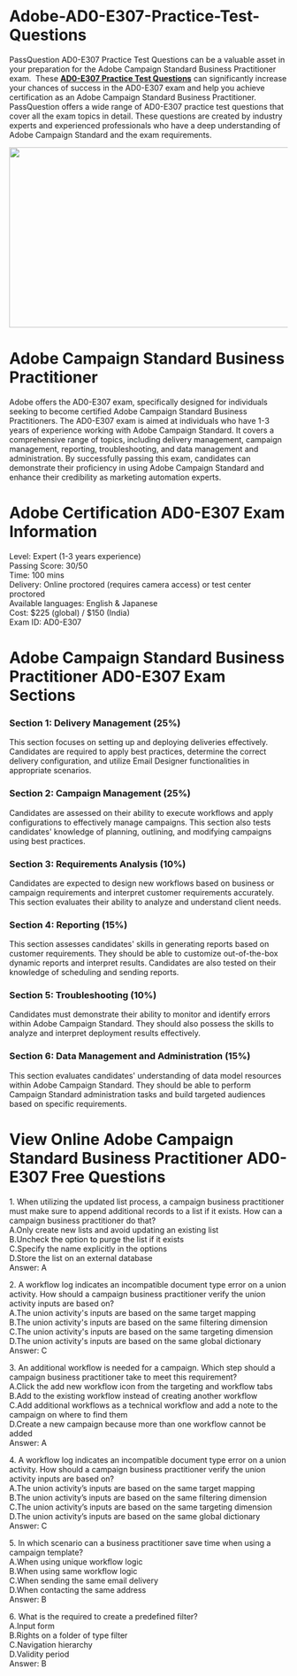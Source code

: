 # Adobe-AD0-E307-Practice-Test-Questions
<p>PassQuestion AD0-E307 Practice Test Questions can be a valuable asset in your preparation for the Adobe Campaign Standard Business Practitioner exam. &nbsp;These <strong><a href="https://www.passquestion.com/ad0-e307.html">AD0-E307 Practice Test Questions</a></strong> can significantly increase your chances of success in the AD0-E307 exam and help you achieve certification as an Adobe Campaign Standard Business Practitioner. PassQuestion offers a wide range of AD0-E307 practice test questions that cover all the exam topics in detail. These questions are created by industry experts and experienced professionals who have a deep understanding of Adobe Campaign Standard and the exam requirements.</p>

<p><img alt="" src="https://www.passquestion.com/uploads/pqcom/images/20230710/e6b59ea355cd2be8c5b953035274b397.png" style="height:326px; width:600px" /></p>

<h1>Adobe Campaign Standard Business Practitioner</h1>

<p>Adobe offers the AD0-E307 exam, specifically designed for individuals seeking to become certified Adobe Campaign Standard Business Practitioners. The AD0-E307 exam is aimed at individuals who have 1-3 years of experience working with Adobe Campaign Standard. It covers a comprehensive range of topics, including delivery management, campaign management, reporting, troubleshooting, and data management and administration. By successfully passing this exam, candidates can demonstrate their proficiency in using Adobe Campaign Standard and enhance their credibility as marketing automation experts.</p>

<h1>Adobe Certification AD0-E307 Exam Information</h1>

<p>Level: Expert (1-3 years experience)<br />
Passing Score: 30/50<br />
Time: 100 mins<br />
Delivery: Online proctored (requires camera access) or test center proctored<br />
Available languages: English &amp; Japanese<br />
Cost: $225 (global) / $150 (India)<br />
Exam ID: AD0-E307</p>

<h1>Adobe Campaign Standard Business Practitioner AD0-E307 Exam Sections</h1>

<h3>Section 1: Delivery Management (25%)</h3>

<p>This section focuses on setting up and deploying deliveries effectively. Candidates are required to apply best practices, determine the correct delivery configuration, and utilize Email Designer functionalities in appropriate scenarios.</p>

<h3>Section 2: Campaign Management (25%)</h3>

<p>Candidates are assessed on their ability to execute workflows and apply configurations to effectively manage campaigns. This section also tests candidates&#39; knowledge of planning, outlining, and modifying campaigns using best practices.</p>

<h3>Section 3: Requirements Analysis (10%)</h3>

<p>Candidates are expected to design new workflows based on business or campaign requirements and interpret customer requirements accurately. This section evaluates their ability to analyze and understand client needs.</p>

<h3>Section 4: Reporting (15%)</h3>

<p>This section assesses candidates&#39; skills in generating reports based on customer requirements. They should be able to customize out-of-the-box dynamic reports and interpret results. Candidates are also tested on their knowledge of scheduling and sending reports.</p>

<h3>Section 5: Troubleshooting (10%)</h3>

<p>Candidates must demonstrate their ability to monitor and identify errors within Adobe Campaign Standard. They should also possess the skills to analyze and interpret deployment results effectively.</p>

<h3>Section 6: Data Management and Administration (15%)</h3>

<p>This section evaluates candidates&#39; understanding of data model resources within Adobe Campaign Standard. They should be able to perform Campaign Standard administration tasks and build targeted audiences based on specific requirements.</p>

<h1>View Online Adobe Campaign Standard Business Practitioner AD0-E307 Free Questions</h1>

<p>1. When utilizing the updated list process, a campaign business practitioner must make sure to append additional records to a list if it exists. How can a campaign business practitioner do that?<br />
A.Only create new lists and avoid updating an existing list<br />
B.Uncheck the option to purge the list if it exists<br />
C.Specify the name explicitly in the options<br />
D.Store the list on an external database<br />
Answer: A</p>

<p>2. A workflow log indicates an incompatible document type error on a union activity. How should a campaign business practitioner verify the union activity inputs are based on?<br />
A.The union activity&#39;s inputs are based on the same target mapping<br />
B.The union activity&#39;s inputs are based on the same filtering dimension<br />
C.The union activity&#39;s inputs are based on the same targeting dimension<br />
D.The union activity&#39;s inputs are based on the same global dictionary<br />
Answer: C</p>

<p>3. An additional workflow is needed for a campaign. Which step should a campaign business practitioner take to meet this requirement?<br />
A.Click the add new workflow icon from the targeting and workflow tabs<br />
B.Add to the existing workflow instead of creating another workflow<br />
C.Add additional workflows as a technical workflow and add a note to the campaign on where to find them<br />
D.Create a new campaign because more than one workflow cannot be added<br />
Answer: A</p>

<p>4. A workflow log indicates an incompatible document type error on a union activity. How should a campaign business practitioner verify the union activity inputs are based on?<br />
A.The union activity&rsquo;s inputs are based on the same target mapping<br />
B.The union activity&rsquo;s inputs are based on the same filtering dimension<br />
C.The union activity&rsquo;s inputs are based on the same targeting dimension<br />
D.The union activity&rsquo;s inputs are based on the same global dictionary<br />
Answer: C</p>

<p>5. In which scenario can a business practitioner save time when using a campaign template?<br />
A.When using unique workflow logic<br />
B.When using same workflow logic<br />
C.When sending the same email delivery<br />
D.When contacting the same address<br />
Answer: B</p>

<p>6. What is the required to create a predefined filter?<br />
A.Input form<br />
B.Rights on a folder of type filter<br />
C.Navigation hierarchy<br />
D.Validity period<br />
Answer: B</p>
